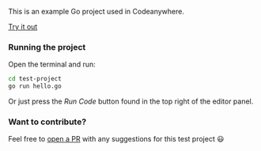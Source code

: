This is an example Go project used in Codeanywhere.

[Try it out](https://app.codeanywhere.com/#https://github.com/Codeanywhere-Templates/go)

### Running the project

Open the terminal and run:
```sh
cd test-project
go run hello.go
```
Or just press the *Run Code* button found in the top right of the editor panel.
### Want to contribute?

Feel free to [open a PR](https://github.com/Codeanywhere-Templates/go) with any suggestions for this test project 😃 